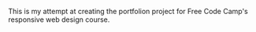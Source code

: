 This is my attempt at creating the portfolion project for Free Code Camp's responsive web design course. 
